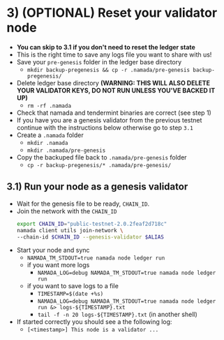 # 3) (OPTIONAL) Reset your validator node
- **You can skip to 3.1 if you don't need to reset the ledger state**
- This is the right time to save any logs file you want to share with us!
- Save your `pre-genesis` folder in the ledger base directory
    - `mkdir backup-pregenesis && cp -r .namada/pre-genesis backup-pregenesis/`
- Delete ledger base directory **(WARNING: THIS WILL ALSO DELETE YOUR VALIDATOR KEYS, DO NOT RUN UNLESS YOU'VE BACKED IT UP)**
    - `rm -rf .namada`
- Check that namada and tendermint binaries are correct (see step 1)
- If you have you are a genesis validator from the previous testnet continue with the instructions below otherwise go to step `3.1`
- Create a `.namada` folder
    - `mkdir .namada`
    - `mkdir .namada/pre-genesis`
- Copy the backuped file back to `.namada/pre-genesis` folder
    - `cp -r backup-pregenesis/* .namada/pre-genesis/`

<!-- New!
With the new update, the folder will be located in the `.namada` folder rather than the `.anoma`

 - You can now move over your keys from your old .anoma folder to the new .namada folder in the namada/ directory by running `mv backup-pregenesis/. -r .namada/pre-genesis` -->

## 3.1) Run your node as a genesis validator

- Wait for the genesis file to be ready, `CHAIN_ID`.
- Join the network with the `CHAIN_ID`
    ``` bash
    export CHAIN_ID="public-testnet-2.0.2feaf2d718c"
    namada client utils join-network \
    --chain-id $CHAIN_ID --genesis-validator $ALIAS
    ```
- Start your node and sync
    - `NAMADA_TM_STDOUT=true namada node ledger run`
    - if you want more logs
        - `NAMADA_LOG=debug NAMADA_TM_STDOUT=true namada node ledger run`
    - if you want to save logs to a file
        - `TIMESTAMP=$(date +%s)`
        - `NAMADA_LOG=debug NAMADA_TM_STDOUT=true namada node ledger run &> logs-${TIMESTAMP}.txt`
        - `tail -f -n 20 logs-${TIMESTAMP}.txt` (in another shell)
- If started correctly you should see a the following log:
    - `[<timestamp>] This node is a validator ...`
    